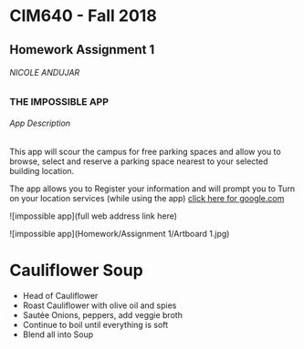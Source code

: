 # CIM640 - Fall 2018

## Homework Assignment 1
###### NICOLE ANDUJAR

### THE IMPOSSIBLE APP

###### App Description

This app will scour the campus for free parking spaces and allow you to browse, select and reserve a parking space nearest to your selected building location.

The app allows you to Register your information and will prompt you to Turn on your location services (while using the app)
[click here for google.com](http://www.google.com)

![impossible app](full web address link here)

![impossible app](Homework/Assignment 1/Artboard 1.jpg)

# Cauliflower Soup
* Head of Cauliflower
* Roast Cauliflower with olive oil and spies
* Sautée Onions, peppers, add veggie broth
* Continue to boil until everything is soft
* Blend all into Soup
